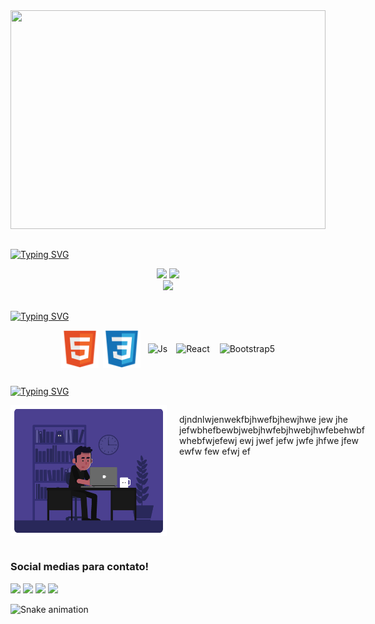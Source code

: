 <img height="350px" width="100%" src="./img/wallpaper-myname4.gif"/>

##


<a href="https://git.io/typing-svg"><img src="https://readme-typing-svg.herokuapp.com?font=Press+Start+2P&size=20&pause=1000&color=FFFFFF&center=true&vCenter=true&width=800&lines=%F0%9F%91%A8%E2%80%8D%F0%9F%92%BB+MY+STATS+%F0%9F%91%A8%E2%80%8D%F0%9F%92%BB" alt="Typing SVG" /></a>
<br> 
<div align="center">
  <img width="48%" src="https://github-readme-stats.vercel.app/api?username=victor-xavier21&theme=midnight-purple&show_icons=true&hide_border=false&count_private=true"/>
  <img width="48%" src="https://github-readme-streak-stats.herokuapp.com/?user=victor-xavier21&theme=midnight-purple&hide_border=false"/>
</div> 

<div align="center">
  <img width="48%" src="https://github-readme-stats.vercel.app/api/top-langs/?username=victor-xavier21&theme=midnight-purple&show_icons=true&hide_border=false&layout=compact"/>
</div> 

##

<a href="https://git.io/typing-svg"><img src="https://readme-typing-svg.herokuapp.com?font=Press+Start+2P&size=20&pause=1000&color=FFFFFF&center=true&vCenter=true&width=800&lines=%F0%9F%92%BB+LANGUAGES+AND+TOOLS+%F0%9F%92%BB" alt="Typing SVG" /></a>

<div align="center">
  <img align="center" alt="HTML" width="60" src="https://raw.githubusercontent.com/devicons/devicon/master/icons/html5/html5-original.svg">
  <img align="center" alt="CSS" width="60" style="margin-left: 3px" src="https://raw.githubusercontent.com/devicons/devicon/master/icons/css3/css3-original.svg">
  <img align="center" alt="Js"  width="52" style="margin-left: 8px" src="https://user-images.githubusercontent.com/105253015/209736391-d014bd2d-f915-4b4e-9cd3-60bff69a3371.png">
  <img align="center" alt="React"  width="59" style="margin-left: 10px" src="https://user-images.githubusercontent.com/105253015/209736897-a1850d7b-1c9b-4081-9099-06b65c5f1063.png">
  <img align="center" alt="Bootstrap5"  width="59" style="margin-left: 12px" src="https://user-images.githubusercontent.com/105253015/209736817-be812d02-fd77-40c6-b22d-bd6414baeb7c.png">
</div>
 
 ##

<a href="https://git.io/typing-svg"><img src="https://readme-typing-svg.herokuapp.com?font=Press+Start+2P&size=20&pause=1000&color=FFFFFF&center=true&vCenter=true&width=800&lines=%F0%9F%92%BB+ABOUT+ME+%F0%9F%92%BB" alt="Typing SVG" /></a>

<div style="display: flex; justify-content: space-between; align-itens: center">

  <img src="./img/gif-to-github.gif" width="250px">
  <p style="margin-left: 20px; width: 300px;"> djndnlwjenwekfbjhwefbjhewjhwe jew jhe jefwbhefbewbjwebjhwfebjhwebjhwfebehwbfwhebfwjefewj ewj jwef jefw jwfe jhfwe jfew ewfw few efwj ef </p>

</div>
 
 
 <br>
 
  ### Social medias para contato!
 
<div> 
  <a href="https://www.instagram.com/victooor011/" target="_blank"><img src="https://img.shields.io/badge/-Instagram-%23E4405F?style=for-the-badge&logo=instagram&logoColor=white" target="_blank"></a>
 <a href="" target="_blank"><img src="https://img.shields.io/badge/Discord-7289DA?style=for-the-badge&logo=discord&logoColor=white" target="_blank"></a> 
  <a href ="https://mail.google.com/mail/u/0/?tab=rm&ogbl#inbox"><img src="https://img.shields.io/badge/-Gmail-%23333?style=for-the-badge&logo=gmail&logoColor=white" target="_blank"></a>
  <a href="https://www.linkedin.com/in/victor-augusto-xavier/" target="_blank"><img src="https://img.shields.io/badge/-LinkedIn-%230077B5?style=for-the-badge&logo=linkedin&logoColor=white" target="_blank"></a> 
 
  ![Snake animation](https://github.com/victor-xavier21/victor-xavier21/blob/output/github-contribution-grid-snake.svg)

</div>
